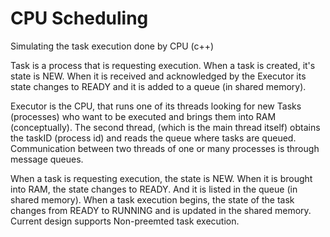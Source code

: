 # CPU Scheduling
Simulating the task execution done by CPU (c++)

Task is a process that is requesting execution. When a task is created, it's state is NEW. When it is received and acknowledged by the Executor
its state changes to READY and it is added to a queue (in shared memory).

Executor is the CPU, that runs one of its threads looking for new Tasks (processes) who want to be executed and brings them into RAM (conceptually).
The second thread, (which is the main thread itself) obtains the taskID (process id) and reads the queue where tasks are queued.
Communication between two threads of one or many processes is through message queues.

When a task is requesting execution, the state is NEW. 
When it is brought into RAM, the state changes to READY. And it is listed in the queue (in shared memory).
When a task execution begins, the state of the task changes from READY to RUNNING and is updated in the shared memory.
Current design supports Non-preemted task execution.

